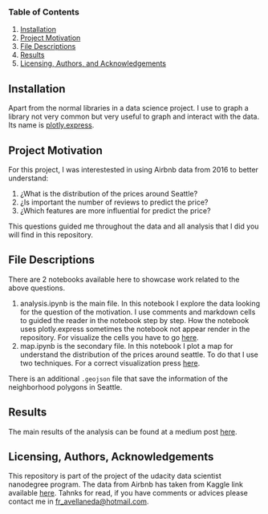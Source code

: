 ### Table of Contents

1. [Installation](#installation)
2. [Project Motivation](#motivation)
3. [File Descriptions](#files)
4. [Results](#results)
5. [Licensing, Authors, and Acknowledgements](#licensing)

## Installation <a name="installation"></a>

Apart from the normal libraries in a data science project. I use to graph a library not very common but very useful to graph and interact with the data. Its name is [plotly.express](https://plotly.com/python/plotly-express/).

## Project Motivation<a name="motivation"></a>

For this project, I was interestested in using Airbnb data from 2016 to better understand:

1. ¿What is the distribution of the prices around Seattle?
2. ¿Is important the number of reviews to predict the price?
3. ¿Which features are more influential for predict the price?

This questions guided me throughout the data and all analysis that I did you will find in this repository. 

## File Descriptions <a name="files"></a>

There are 2 notebooks available here to showcase work related to the above questions.

1. analysis.ipynb is the main file. In this notebook I explore the data looking for the question of the motivation. I use comments and markdown cells to guided the reader in the notebook step by step. How the notebook uses plotly.express sometimes the notebook not appear render in the repository. For visualize the cells you have to go [here](https://nbviewer.jupyter.org/github/fravellaneda/airbnb/blob/main/analysis.ipynb).
2. map.ipynb is the secondary file. In this notebook I plot a map for understand the distribution of the prices around seattle. To do that I use two techniques. For a correct visualization press [here](https://nbviewer.jupyter.org/github/fravellaneda/airbnb/blob/main/map.ipynb).

There is an additional `.geojson` file that save the information of the neighborhood polygons in Seattle.

## Results<a name="results"></a>

The main results of the analysis can be found at a medium post [here](https://medium.com/@josh_2774/how-do-you-become-a-developer-5ef1c1c68711).

## Licensing, Authors, Acknowledgements<a name="licensing"></a>

This repository is part of the project of the udacity data scientist nanodegree program. The data from Airbnb has taken from Kaggle link available [here](https://www.kaggle.com/airbnb/seattle/data). Tahnks for read, if you have comments or advices please contact me in fr_avellaneda@hotmail.com.


